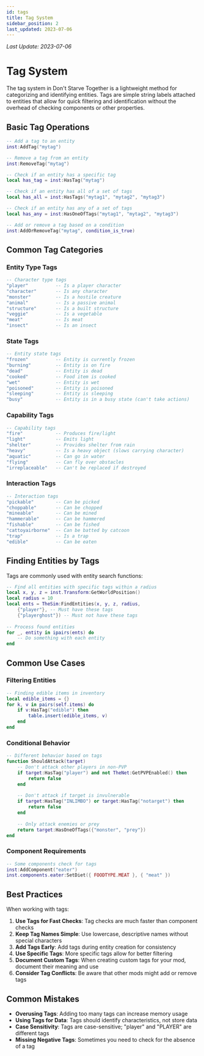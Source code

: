 ```yaml
---
id: tags
title: Tag System
sidebar_position: 2
last_updated: 2023-07-06
---
```

*Last Update: 2023-07-06*
# Tag System

The tag system in Don't Starve Together is a lightweight method for categorizing and identifying entities. Tags are simple string labels attached to entities that allow for quick filtering and identification without the overhead of checking components or other properties.

## Basic Tag Operations

```lua
-- Add a tag to an entity
inst:AddTag("mytag")

-- Remove a tag from an entity
inst:RemoveTag("mytag")

-- Check if an entity has a specific tag
local has_tag = inst:HasTag("mytag")

-- Check if an entity has all of a set of tags
local has_all = inst:HasTags("mytag1", "mytag2", "mytag3")

-- Check if an entity has any of a set of tags
local has_any = inst:HasOneOfTags("mytag1", "mytag2", "mytag3")

-- Add or remove a tag based on a condition
inst:AddOrRemoveTag("mytag", condition_is_true)
```

## Common Tag Categories

### Entity Type Tags

```lua
-- Character type tags
"player"          -- Is a player character
"character"       -- Is any character
"monster"         -- Is a hostile creature
"animal"          -- Is a passive animal
"structure"       -- Is a built structure
"veggie"          -- Is a vegetable
"meat"            -- Is meat
"insect"          -- Is an insect
```

### State Tags

```lua
-- Entity state tags
"frozen"          -- Entity is currently frozen
"burning"         -- Entity is on fire
"dead"            -- Entity is dead
"cooked"          -- Food item is cooked
"wet"             -- Entity is wet
"poisoned"        -- Entity is poisoned
"sleeping"        -- Entity is sleeping
"busy"            -- Entity is in a busy state (can't take actions)
```

### Capability Tags

```lua
-- Capability tags
"fire"            -- Produces fire/light
"light"           -- Emits light
"shelter"         -- Provides shelter from rain
"heavy"           -- Is a heavy object (slows carrying character)
"aquatic"         -- Can go in water
"flying"          -- Can fly over obstacles
"irreplaceable"   -- Can't be replaced if destroyed
```

### Interaction Tags

```lua
-- Interaction tags
"pickable"        -- Can be picked
"choppable"       -- Can be chopped
"mineable"        -- Can be mined
"hammerable"      -- Can be hammered
"fishable"        -- Can be fished
"cattoyairborne"  -- Can be batted by catcoon
"trap"            -- Is a trap
"edible"          -- Can be eaten
```

## Finding Entities by Tags

Tags are commonly used with entity search functions:

```lua
-- Find all entities with specific tags within a radius
local x, y, z = inst.Transform:GetWorldPosition()
local radius = 10
local ents = TheSim:FindEntities(x, y, z, radius, 
    {"player"}, -- Must have these tags
    {"playerghost"}) -- Must not have these tags
    
-- Process found entities
for _, entity in ipairs(ents) do
    -- Do something with each entity
end
```

## Common Use Cases

### Filtering Entities

```lua
-- Finding edible items in inventory
local edible_items = {}
for k, v in pairs(self.items) do
    if v:HasTag("edible") then
        table.insert(edible_items, v)
    end
end
```

### Conditional Behavior

```lua
-- Different behavior based on tags
function ShouldAttack(target)
    -- Don't attack other players in non-PVP
    if target:HasTag("player") and not TheNet:GetPVPEnabled() then
        return false
    end
    
    -- Don't attack if target is invulnerable
    if target:HasTag("INLIMBO") or target:HasTag("notarget") then
        return false
    end
    
    -- Only attack enemies or prey
    return target:HasOneOfTags({"monster", "prey"})
end
```

### Component Requirements

```lua
-- Some components check for tags
inst:AddComponent("eater")
inst.components.eater:SetDiet({ FOODTYPE.MEAT }, { "meat" })
```

## Best Practices

When working with tags:

1. **Use Tags for Fast Checks**: Tag checks are much faster than component checks
2. **Keep Tag Names Simple**: Use lowercase, descriptive names without special characters
3. **Add Tags Early**: Add tags during entity creation for consistency
4. **Use Specific Tags**: More specific tags allow for better filtering
5. **Document Custom Tags**: When creating custom tags for your mod, document their meaning and use
6. **Consider Tag Conflicts**: Be aware that other mods might add or remove tags

## Common Mistakes

- **Overusing Tags**: Adding too many tags can increase memory usage
- **Using Tags for Data**: Tags should identify characteristics, not store data
- **Case Sensitivity**: Tags are case-sensitive; "player" and "PLAYER" are different tags
- **Missing Negative Tags**: Sometimes you need to check for the absence of a tag 
